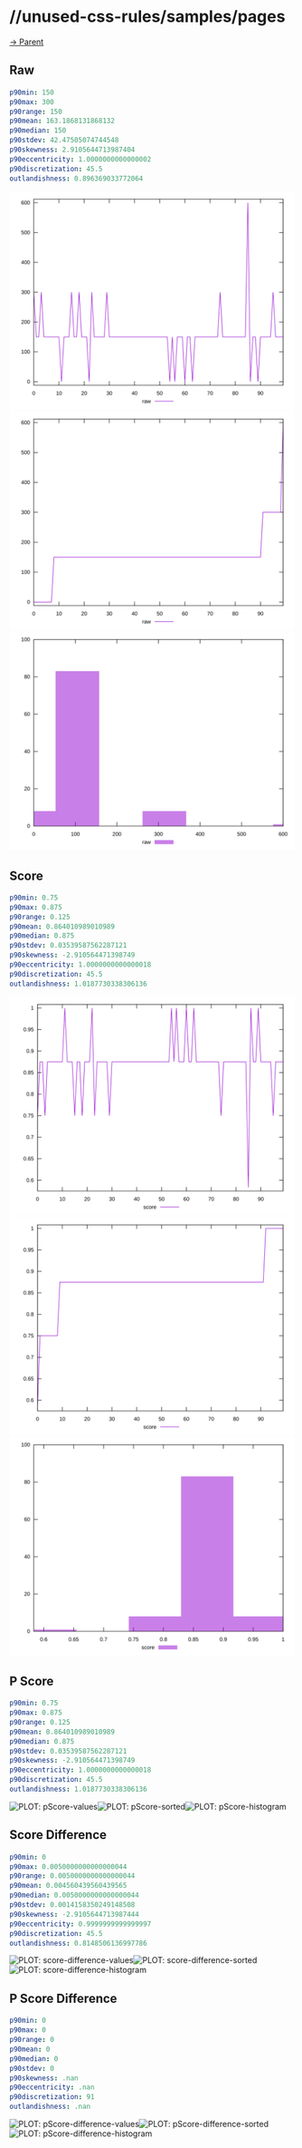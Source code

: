 
# //unused-css-rules/samples/pages

[→ Parent](../..)


## Raw


```yaml
p90min: 150
p90max: 300
p90range: 150
p90mean: 163.1868131868132
p90median: 150
p90stdev: 42.47505074744548
p90skewness: 2.9105644713987404
p90eccentricity: 1.0000000000000002
p90discretization: 45.5
outlandishness: 0.896369033772064

```

![PLOT: raw-values](./raw/values.svg)![PLOT: raw-sorted](./raw/sorted.svg)![PLOT: raw-histogram](./raw/histogram.svg)
## Score


```yaml
p90min: 0.75
p90max: 0.875
p90range: 0.125
p90mean: 0.864010989010989
p90median: 0.875
p90stdev: 0.03539587562287121
p90skewness: -2.910564471398749
p90eccentricity: 1.0000000000000018
p90discretization: 45.5
outlandishness: 1.0187730338306136

```

![PLOT: score-values](./score/values.svg)![PLOT: score-sorted](./score/sorted.svg)![PLOT: score-histogram](./score/histogram.svg)
## P Score


```yaml
p90min: 0.75
p90max: 0.875
p90range: 0.125
p90mean: 0.864010989010989
p90median: 0.875
p90stdev: 0.03539587562287121
p90skewness: -2.910564471398749
p90eccentricity: 1.0000000000000018
p90discretization: 45.5
outlandishness: 1.0187730338306136

```

![PLOT: pScore-values](./pScore/values.svg)![PLOT: pScore-sorted](./pScore/sorted.svg)![PLOT: pScore-histogram](./pScore/histogram.svg)
## Score Difference


```yaml
p90min: 0
p90max: 0.0050000000000000044
p90range: 0.0050000000000000044
p90mean: 0.004560439560439565
p90median: 0.0050000000000000044
p90stdev: 0.0014158350249148508
p90skewness: -2.9105644713987444
p90eccentricity: 0.9999999999999997
p90discretization: 45.5
outlandishness: 0.8148506136997786

```

![PLOT: score-difference-values](./score-difference/values.svg)![PLOT: score-difference-sorted](./score-difference/sorted.svg)![PLOT: score-difference-histogram](./score-difference/histogram.svg)
## P Score Difference


```yaml
p90min: 0
p90max: 0
p90range: 0
p90mean: 0
p90median: 0
p90stdev: 0
p90skewness: .nan
p90eccentricity: .nan
p90discretization: 91
outlandishness: .nan

```

![PLOT: pScore-difference-values](./pScore-difference/values.svg)![PLOT: pScore-difference-sorted](./pScore-difference/sorted.svg)![PLOT: pScore-difference-histogram](./pScore-difference/histogram.svg)